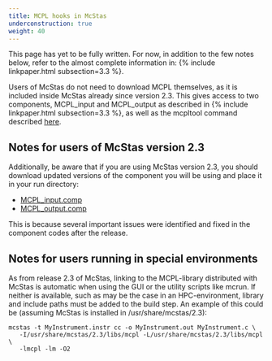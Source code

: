 ```yaml
---
title: MCPL hooks in McStas
underconstruction: true
weight: 40
---
```


This page has yet to be fully written. For now, in addition to the few notes
below, refer to the almost complete information in: {% include linkpaper.html
subsection=3.3 %}.

Users of McStas do not need to download MCPL themselves, as it is included
inside McStas already since version 2.3. This gives access to two components,
MCPL_input and MCPL_output as described in {% include linkpaper.html
subsection=3.3 %}, as well as the mcpltool command described
[here](LOCAL:usage_cmdline).

## Notes for users of McStas version 2.3

Additionally, be aware that if you are using McStas version 2.3, you should
download updated versions of the component you will be using and place it in
your run directory:

* [MCPL_input.comp](https://github.com/McStasMcXtrace/McCode/raw/master/mcstas-comps/misc/MCPL_input.comp)
* [MCPL_output.comp](https://github.com/McStasMcXtrace/McCode/raw/master/mcstas-comps/misc/MCPL_output.comp)

This is because several important issues were identified and fixed in the
component codes after the release.

## Notes for users running in special environments

As from release 2.3 of McStas, linking to the MCPL-library
distributed with McStas is automatic when using the GUI or the utility
scripts like mcrun. If neither is available, such as may be the case in an HPC-environment,
library and include paths must be added to the build step. An example of this
could be (assuming McStas is installed in /usr/share/mcstas/2.3):

```shell
mcstas -t MyInstrument.instr cc -o MyInstrument.out MyInstrument.c \
   -I/usr/share/mcstas/2.3/libs/mcpl -L/usr/share/mcstas/2.3/libs/mcpl \
   -lmcpl -lm -O2
```

